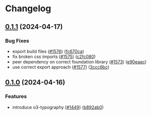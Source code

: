 # Changelog

## [0.1.1](https://github.com/Financial-Times/origami/compare/o3-typography-v0.1.0...o3-typography-v0.1.1) (2024-04-17)


### Bug Fixes

* export build files ([#1576](https://github.com/Financial-Times/origami/issues/1576)) ([fc670ca](https://github.com/Financial-Times/origami/commit/fc670cad46f5c4d91cb0e4287b1a12fafa70ef9f))
* fix broken css imports ([#1575](https://github.com/Financial-Times/origami/issues/1575)) ([c2fc080](https://github.com/Financial-Times/origami/commit/c2fc080578e799879da5a3d7b2e61493614ed549))
* peer dependency on correct foundation library ([#1573](https://github.com/Financial-Times/origami/issues/1573)) ([e90eaac](https://github.com/Financial-Times/origami/commit/e90eaac202c5c1033d1fe13713753f4e4b8b51c8))
* use correct export approach ([#1577](https://github.com/Financial-Times/origami/issues/1577)) ([3ccc6bc](https://github.com/Financial-Times/origami/commit/3ccc6bc59a2e01fde40e576418bda3ffbaa174ba))

## [0.1.0](https://github.com/Financial-Times/origami/compare/o3-typography-v0.0.1...o3-typography-v0.1.0) (2024-04-16)


### Features

* introduce o3-typography ([#1449](https://github.com/Financial-Times/origami/issues/1449)) ([b892ab0](https://github.com/Financial-Times/origami/commit/b892ab0585c9649a364f66a2a1b38d7261abd127))
